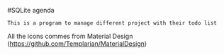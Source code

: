 #SQLite agenda

    This is a program to manage different project with their todo list

All the icons commes from Material Design (https://github.com/Templarian/MaterialDesign)